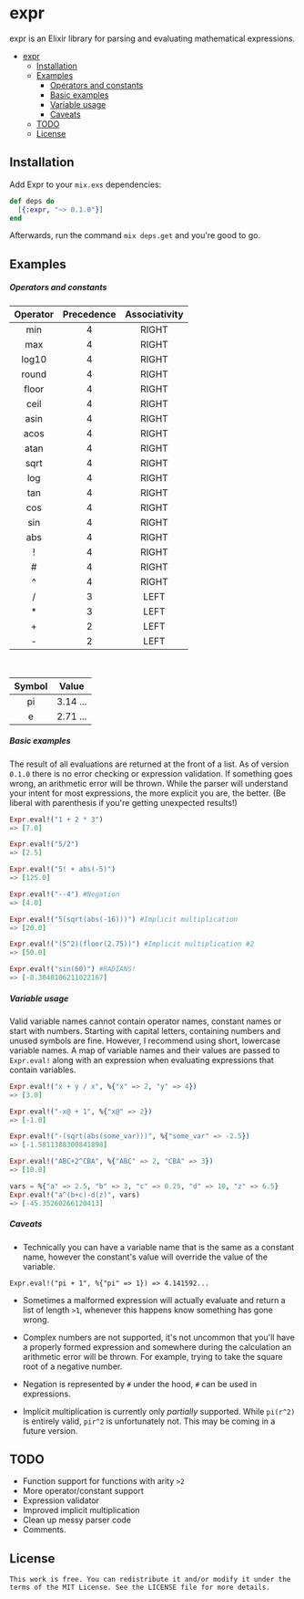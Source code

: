 # expr

expr is an Elixir library for parsing and evaluating mathematical expressions.

- [expr](#expr)
  - [Installation](#installation)
  - [Examples](#examples)
    - [Operators and constants](#operators-and-constants)
    - [Basic examples](#basic-examples)
    - [Variable usage](#variable-usage)
    - [Caveats](#caveats)
  - [TODO](#todo)
  - [License](#license)



## Installation

Add Expr to your ```mix.exs``` dependencies:

```elixir 
def deps do
  [{:expr, "~> 0.1.0"}]
end
```

Afterwards, run the command ```mix deps.get``` and you're good to go.

## Examples

##### Operators and constants

| Operator  |Precedence | Associativity |
| :-------------: | :-------------: | :------------: |
| min  | 4  | RIGHT |
| max  | 4  | RIGHT |
| log10  | 4  | RIGHT |
| round  | 4  | RIGHT |
| floor  | 4  | RIGHT |
| ceil  | 4  | RIGHT |
| asin  | 4  | RIGHT |
| acos  | 4  | RIGHT |
| atan  | 4  | RIGHT |
| sqrt  | 4  | RIGHT |
| log  | 4  | RIGHT |
| tan  | 4  | RIGHT |
| cos  | 4  | RIGHT |
| sin  | 4  | RIGHT |
| abs  | 4  | RIGHT |
| !  | 4  | RIGHT |
| #  | 4  | RIGHT |
| ^  | 4  | RIGHT |
| /  | 3  | LEFT |
| *  | 3  | LEFT |
| +  | 2  | LEFT |
| - | 2  | LEFT |
  <br>
  
| Symbol  | Value |
| :-------------: | :-------------: |
| pi  | 3.14 ...  |
| e | 2.71 ...|

##### Basic examples

The result of all evaluations are returned at the front of a list. As of version ```0.1.0``` there is no error checking or expression validation. If something goes wrong, an arithmetic error will be thrown. While the parser will understand your intent for most expressions, the more explicit you are, the better. (Be liberal with parenthesis if you're getting unexpected results!)

```elixir
Expr.eval!("1 + 2 * 3")
=> [7.0]

Expr.eval!("5/2")
=> [2.5]

Expr.eval!("5! + abs(-5)")
=> [125.0]

Expr.eval!("--4") #Negation
=> [4.0]

Expr.eval!("5(sqrt(abs(-16)))") #Implicit multiplication
=> [20.0]

Expr.eval!("(5^2)(floor(2.75))") #Implicit multiplication #2
=> [50.0]

Expr.eval!("sin(60)") #RADIANS!
=> [-0.3048106211022167]
```

##### Variable usage

Valid variable names cannot contain operator names, constant names or start with numbers. Starting with capital letters, containing numbers and unused symbols are fine. However, I recommend using short, lowercase variable names. A map of variable names and their values are passed to ```Expr.eval!``` along with an expression when evaluating expressions that contain variables.

```elixir
Expr.eval!("x + y / x", %{"x" => 2, "y" => 4})
=> [3.0]

Expr.eval!("-x@ + 1", %{"x@" => 2})
=> [-1.0]

Expr.eval!("-(sqrt(abs(some_var)))", %{"some_var" => -2.5})
=> [-1.5811388300841898]

Expr.eval!("ABC+2^CBA", %{"ABC" => 2, "CBA" => 3})
=> [10.0]

vars = %{"a" => 2.5, "b" => 3, "c" => 0.25, "d" => 10, "z" => 6.5}
Expr.eval!("a^(b+c)-d(z)", vars)
=> [-45.35260266120413]
```

##### Caveats

- Technically you can have a variable name that is the same as a constant name, however the constant's value will override the value of the variable.

 ```Expr.eval!("pi + 1", %{"pi" => 1}) => 4.141592...```
 

- Sometimes a malformed expression will actually evaluate and return a list of length ```>1```, whenever this happens know something has gone wrong.


- Complex numbers are not supported, it's not uncommon that you'll have a properly formed expression and somewhere during the calculation an arithmetic error will be thrown. For example, trying to take the square root of a negative number.


- Negation is represented by ```#``` under the hood, ```#``` can be used in expressions. 


- Implicit multiplication is currently only *partially* supported. While ```pi(r^2)``` is entirely valid, ```pir^2``` is unfortunately not. This may be coming in a future version.


## TODO

- Function support for functions with arity ```>2```
- More operator/constant support
- Expression validator
- Improved implicit multiplication
- Clean up messy parser code
- Comments.

## License

```
This work is free. You can redistribute it and/or modify it under the
terms of the MIT License. See the LICENSE file for more details.
```

